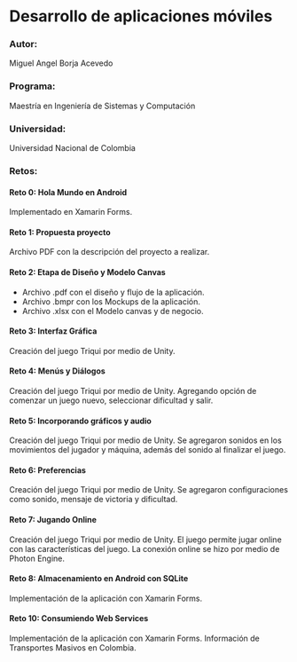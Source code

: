 # Desarrollo de aplicaciones móviles
### Autor:
Miguel Angel Borja Acevedo
### Programa:
Maestría en Ingeniería de Sistemas y Computación
### Universidad:
Universidad Nacional de Colombia

### Retos:

#### Reto 0: Hola Mundo en Android
Implementado en Xamarin Forms.

#### Reto 1: Propuesta proyecto
Archivo PDF con la descripción del proyecto a realizar.

#### Reto 2: Etapa de Diseño y Modelo Canvas
* Archivo .pdf con el diseño y flujo de la aplicación.
* Archivo .bmpr con los Mockups de la aplicación.
* Archivo .xlsx con el Modelo canvas y de negocio.

#### Reto 3: Interfaz Gráfica
Creación del juego Triqui por medio de Unity.

#### Reto 4: Menús y Diálogos
Creación del juego Triqui por medio de Unity.
Agregando opción de comenzar un juego nuevo, seleccionar dificultad y salir.

#### Reto 5: Incorporando gráficos y audio
Creación del juego Triqui por medio de Unity.
Se agregaron sonidos en los movimientos del jugador y máquina, además del sonido al finalizar el juego.

#### Reto 6: Preferencias
Creación del juego Triqui por medio de Unity.
Se agregaron configuraciones como sonido, mensaje de victoria y dificultad.

#### Reto 7: Jugando Online
Creación del juego Triqui por medio de Unity.
El juego permite jugar online con las características del juego. La conexión online se hizo por medio de Photon Engine.

#### Reto 8: Almacenamiento en Android con SQLite
Implementación de la aplicación con Xamarin Forms.

#### Reto 10: Consumiendo Web Services
Implementación de la aplicación con Xamarin Forms.
Información de Transportes Masivos en Colombia.
